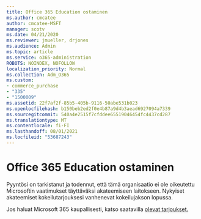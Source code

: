 ```yaml
---
title: Office 365 Education ostaminen
ms.author: cmcatee
author: cmcatee-MSFT
manager: scotv
ms.date: 04/21/2020
ms.reviewer: jmueller, drjones
ms.audience: Admin
ms.topic: article
ms.service: o365-administration
ROBOTS: NOINDEX, NOFOLLOW
localization_priority: Normal
ms.collection: Adm_O365
ms.custom:
- commerce_purchase
- "335"
- "1500009"
ms.assetid: 22f7af2f-85b5-405b-9116-50abe531b023
ms.openlocfilehash: b150beb2ed2f0e4b87a9d4b3aead6927094a7339
ms.sourcegitcommit: 540a4e2515f7cfddee65519046454fc4437cd287
ms.translationtype: MT
ms.contentlocale: fi-FI
ms.lasthandoff: 08/01/2021
ms.locfileid: "53687243"
---
```

# <a name="how-to-purchase-office-365-education-plans"></a>Office 365 Education ostaminen

Pyyntösi on tarkistanut ja todennut, että tämä organisaatio ei ole oikeutettu Microsoftin vaatimukset täyttäväksi akateemiseen laitokseen. Nykyiset akateemiset kokeilutarjouksesi vanhenevat kokeilujakson lopussa.
  
Jos haluat Microsoft 365 kaupallisesti, katso saatavilla [olevat tarjoukset.](https://go.microsoft.com/fwlink/p/?linkid=868433)  